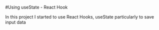 #Using useState - React Hook

In this project I started to use React Hooks, useState particularly to save input data 
